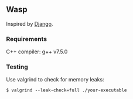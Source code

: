 ## Wasp

Inspired by [Django](https://github.com/django/django).

### Requirements

C++ compiler: g++ v7.5.0


### Testing

Use valgrind to check for memory leaks:
```
$ valgrind --leak-check=full ./your-executable
```
